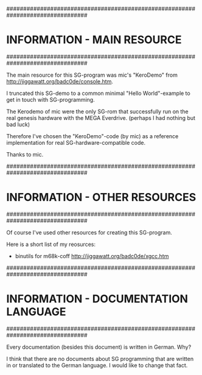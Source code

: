 ################################################################################
# INFORMATION - MAIN RESOURCE                                                  #
################################################################################

The main resource for this SG-program was mic's "KeroDemo" from 
http://jiggawatt.org/badc0de/console.htm.

I truncated this SG-demo to a common minimal "Hello World"-example to get in 
touch with SG-programming.

The Kerodemo of mic were the only SG-rom that successfully run on the real 
genesis hardware with the MEGA Everdrive. (perhaps I had nothing but bad luck)

Therefore I've chosen the "KeroDemo"-code (by mic) as a 
reference implementation for real SG-hardware-compatible code.

Thanks to mic.

################################################################################
# INFORMATION - OTHER RESOURCES                                                #
################################################################################

Of course I've used other resources for creating this SG-program.

Here is a short list of my reosurces:

- binutils for m68k-coff 
    http://jiggawatt.org/badc0de/xgcc.htm    

################################################################################
# INFORMATION - DOCUMENTATION LANGUAGE                                         #
################################################################################

Every documentation (besides this document) is written in German. Why?

I think that there are no documents about SG programming that are written in or
translated to the German language. I would like to change that fact.

